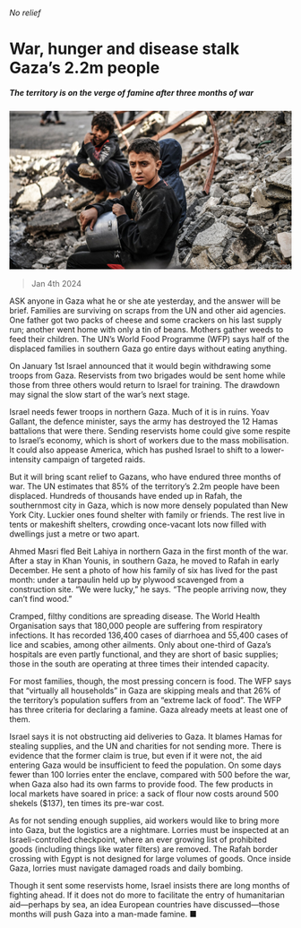 ###### No relief

# War, hunger and disease stalk Gaza’s 2.2m people 

##### The territory is on the verge of famine after three months of war 

![image](images/20240106_MAP002.jpg) 

> Jan 4th 2024 

ASK anyone in Gaza what he or she ate yesterday, and the answer will be brief. Families are surviving on scraps from the UN and other aid agencies. One father got two packs of cheese and some crackers on his last supply run; another went home with only a tin of beans. Mothers gather weeds to feed their children. The UN’s World Food Programme (WFP) says half of the displaced families in southern Gaza go entire days without eating anything.

On January 1st Israel announced that it would begin withdrawing some troops from Gaza. Reservists from two brigades would be sent home while those from three others would return to Israel for training. The drawdown may signal the slow start of the war’s next stage.


Israel needs fewer troops in northern Gaza. Much of it is in ruins. Yoav Gallant, the defence minister, says the army has destroyed the 12 Hamas battalions that were there. Sending reservists home could give some respite to Israel’s economy, which is short of workers due to the mass mobilisation. It could also appease America, which has pushed Israel to shift to a lower-intensity campaign of targeted raids.

But it will bring scant relief to Gazans, who have endured three months of war. The UN estimates that 85% of the territory’s 2.2m people have been displaced. Hundreds of thousands have ended up in Rafah, the southernmost city in Gaza, which is now more densely populated than New York City. Luckier ones found shelter with family or friends. The rest live in tents or makeshift shelters, crowding once-vacant lots now filled with dwellings just a metre or two apart.

Ahmed Masri fled Beit Lahiya in northern Gaza in the first month of the war. After a stay in Khan Younis, in southern Gaza, he moved to Rafah in early December. He sent a photo of how his family of six has lived for the past month: under a tarpaulin held up by plywood scavenged from a construction site. “We were lucky,” he says. “The people arriving now, they can’t find wood.”

Cramped, filthy conditions are spreading disease. The World Health Organisation says that 180,000 people are suffering from respiratory infections. It has recorded 136,400 cases of diarrhoea and 55,400 cases of lice and scabies, among other ailments. Only about one-third of Gaza’s hospitals are even partly functional, and they are short of basic supplies; those in the south are operating at three times their intended capacity.

For most families, though, the most pressing concern is food. The WFP says that “virtually all households” in Gaza are skipping meals and that 26% of the territory’s population suffers from an “extreme lack of food”. The WFP has three criteria for declaring a famine. Gaza already meets at least one of them.

Israel says it is not obstructing aid deliveries to Gaza. It blames Hamas for stealing supplies, and the UN and charities for not sending more. There is evidence that the former claim is true, but even if it were not, the aid entering Gaza would be insufficient to feed the population. On some days fewer than 100 lorries enter the enclave, compared with 500 before the war, when Gaza also had its own farms to provide food. The few products in local markets have soared in price: a sack of flour now costs around 500 shekels ($137), ten times its pre-war cost.

As for not sending enough supplies, aid workers would like to bring more into Gaza, but the logistics are a nightmare. Lorries must be inspected at an Israeli-controlled checkpoint, where an ever growing list of prohibited goods (including things like water filters) are removed. The Rafah border crossing with Egypt is not designed for large volumes of goods. Once inside Gaza, lorries must navigate damaged roads and daily bombing.

Though it sent some reservists home, Israel insists there are long months of fighting ahead. If it does not do more to facilitate the entry of humanitarian aid—perhaps by sea, an idea European countries have discussed—those months will push Gaza into a man-made famine. ■

